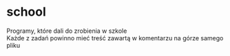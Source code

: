 # school
Programy, które dali do zrobienia w szkole\
Każde z zadań powinno mieć treść zawartą w komentarzu na górze samego pliku